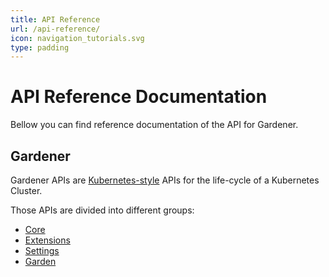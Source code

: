 ```yaml
---
title: API Reference
url: /api-reference/
icon: navigation_tutorials.svg
type: padding
---
```


# API Reference Documentation

Bellow you can find reference documentation of the API for Gardener.

## Gardener

Gardener APIs are [Kubernetes-style](https://kubernetes.io/docs/reference/using-api/api-overview/) APIs for the life-cycle of a Kubernetes Cluster.

Those APIs are divided into different groups:

- [Core](core)
- [Extensions](extensions)
- [Settings](settings)
- [Garden](garden)

